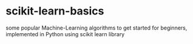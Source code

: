 # scikit-learn-basics
some popular Machine-Learning algorithms to get started for beginners, implemented in Python using scikit learn library
